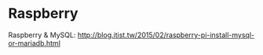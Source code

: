 # Raspberry

Raspberry & MySQL: http://blog.itist.tw/2015/02/raspberry-pi-install-mysql-or-mariadb.html
